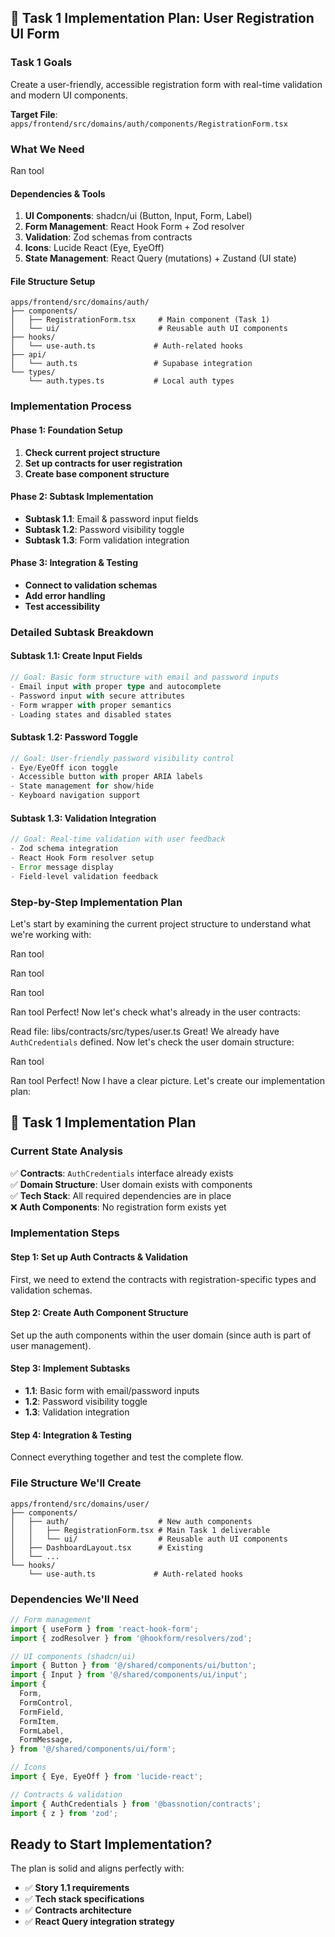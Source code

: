 ## 🎯 Task 1 Implementation Plan: User Registration UI Form

### **Task 1 Goals**

Create a user-friendly, accessible registration form with real-time validation and modern UI components.

**Target File**: `apps/frontend/src/domains/auth/components/RegistrationForm.tsx`

### **What We Need**

Ran tool

#### **Dependencies & Tools**

1. **UI Components**: shadcn/ui (Button, Input, Form, Label)
2. **Form Management**: React Hook Form + Zod resolver
3. **Validation**: Zod schemas from contracts
4. **Icons**: Lucide React (Eye, EyeOff)
5. **State Management**: React Query (mutations) + Zustand (UI state)

#### **File Structure Setup**

```
apps/frontend/src/domains/auth/
├── components/
│   ├── RegistrationForm.tsx     # Main component (Task 1)
│   └── ui/                      # Reusable auth UI components
├── hooks/
│   └── use-auth.ts             # Auth-related hooks
├── api/
│   └── auth.ts                 # Supabase integration
└── types/
    └── auth.types.ts           # Local auth types
```

### **Implementation Process**

#### **Phase 1: Foundation Setup**

1. **Check current project structure**
2. **Set up contracts for user registration**
3. **Create base component structure**

#### **Phase 2: Subtask Implementation**

- **Subtask 1.1**: Email & password input fields
- **Subtask 1.2**: Password visibility toggle
- **Subtask 1.3**: Form validation integration

#### **Phase 3: Integration & Testing**

- **Connect to validation schemas**
- **Add error handling**
- **Test accessibility**

### **Detailed Subtask Breakdown**

#### **Subtask 1.1: Create Input Fields**

```typescript
// Goal: Basic form structure with email and password inputs
- Email input with proper type and autocomplete
- Password input with secure attributes
- Form wrapper with proper semantics
- Loading states and disabled states
```

#### **Subtask 1.2: Password Toggle**

```typescript
// Goal: User-friendly password visibility control
- Eye/EyeOff icon toggle
- Accessible button with proper ARIA labels
- State management for show/hide
- Keyboard navigation support
```

#### **Subtask 1.3: Validation Integration**

```typescript
// Goal: Real-time validation with user feedback
- Zod schema integration
- React Hook Form resolver setup
- Error message display
- Field-level validation feedback
```

### **Step-by-Step Implementation Plan**

Let's start by examining the current project structure to understand what we're working with:

Ran tool

Ran tool

Ran tool

Ran tool
Perfect! Now let's check what's already in the user contracts:

Read file: libs/contracts/src/types/user.ts
Great! We already have `AuthCredentials` defined. Now let's check the user domain structure:

Ran tool

Ran tool
Perfect! Now I have a clear picture. Let's create our implementation plan:

## 🚀 **Task 1 Implementation Plan**

### **Current State Analysis**

✅ **Contracts**: `AuthCredentials` interface already exists  
✅ **Domain Structure**: User domain exists with components  
✅ **Tech Stack**: All required dependencies are in place  
❌ **Auth Components**: No registration form exists yet

### **Implementation Steps**

#### **Step 1: Set up Auth Contracts & Validation**

First, we need to extend the contracts with registration-specific types and validation schemas.

#### **Step 2: Create Auth Component Structure**

Set up the auth components within the user domain (since auth is part of user management).

#### **Step 3: Implement Subtasks**

- **1.1**: Basic form with email/password inputs
- **1.2**: Password visibility toggle
- **1.3**: Validation integration

#### **Step 4: Integration & Testing**

Connect everything together and test the complete flow.

### **File Structure We'll Create**

```
apps/frontend/src/domains/user/
├── components/
│   ├── auth/                    # New auth components
│   │   ├── RegistrationForm.tsx # Main Task 1 deliverable
│   │   └── ui/                  # Reusable auth UI components
│   ├── DashboardLayout.tsx      # Existing
│   └── ...
└── hooks/
    └── use-auth.ts             # Auth-related hooks
```

### **Dependencies We'll Need**

```typescript
// Form management
import { useForm } from 'react-hook-form';
import { zodResolver } from '@hookform/resolvers/zod';

// UI components (shadcn/ui)
import { Button } from '@/shared/components/ui/button';
import { Input } from '@/shared/components/ui/input';
import {
  Form,
  FormControl,
  FormField,
  FormItem,
  FormLabel,
  FormMessage,
} from '@/shared/components/ui/form';

// Icons
import { Eye, EyeOff } from 'lucide-react';

// Contracts & validation
import { AuthCredentials } from '@bassnotion/contracts';
import { z } from 'zod';
```

## **Ready to Start Implementation?**

The plan is solid and aligns perfectly with:

- ✅ **Story 1.1 requirements**
- ✅ **Tech stack specifications**
- ✅ **Contracts architecture**
- ✅ **React Query integration strategy**
